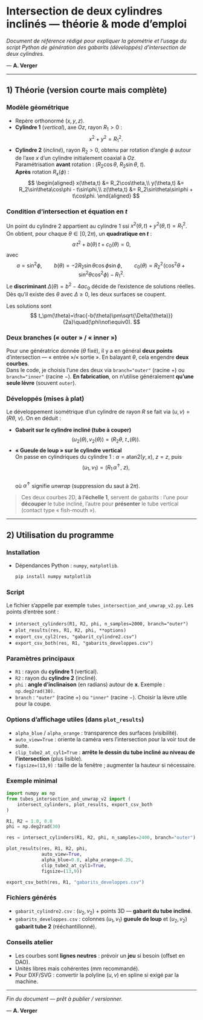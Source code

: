 # Intersection de deux cylindres inclinés — théorie & mode d’emploi

*Document de référence rédigé pour expliquer la géométrie et l’usage du script Python de génération des gabarits (développés) d’intersection de deux cylindres.*

— **A. Verger**

---

## 1) Théorie (version courte mais complète)

### Modèle géométrique
- Repère orthonormé $(x,y,z)$.
- **Cylindre 1** (*vertical*), axe $Oz$, rayon $R_1>0$ :  
  $$x^2 + y^2 = R_1^2.$$
- **Cylindre 2** (*incliné*), rayon $R_2>0$, obtenu par rotation d’angle $\phi$ autour de l’axe $x$ d’un cylindre initialement coaxial à $Oz$.  
  Paramétrisation **avant** rotation : $(R_2\cos\theta,\ R_2\sin\theta,\ t)$.  
  **Après** rotation $R_x(\phi)$ :
  $$
  \begin{aligned}
  x(\theta,t) &= R_2\cos\theta,\\
  y(\theta,t) &= R_2\sin\theta\cos\phi - t\sin\phi,\\
  z(\theta,t) &= R_2\sin\theta\sin\phi + t\cos\phi.
  \end{aligned}
  $$

### Condition d’intersection et équation en $t$
Un point du cylindre 2 appartient au cylindre 1 ssi $x^2(\theta,t)+y^2(\theta,t)=R_1^2$.  
On obtient, pour chaque $\theta\in[0,2\pi)$, un **quadratique en $t$** :
$$a\,t^2 + b(\theta)\,t + c_0(\theta)=0,$$
avec
$$
a=\sin^2\phi,\qquad
b(\theta)=-2R_2\sin\theta\cos\phi\sin\phi,\qquad
c_0(\theta)=R_2^2\!\left(\cos^2\theta+\sin^2\theta\cos^2\phi\right)-R_1^2.
$$
Le **discriminant** $\Delta(\theta)=b^2-4ac_0$ décide de l’existence de solutions réelles. Dès qu’il existe des $\theta$ avec $\Delta\ge 0$, les deux surfaces se coupent.

Les solutions sont
$$
t_\pm(\theta)=\frac{-b(\theta)\pm\sqrt{\Delta(\theta)}}{2a}\quad(\phi\not\equiv0).
$$

### Deux branches (« outer » / « inner »)
Pour une génératrice donnée ($\theta$ fixé), il y a en général **deux points** d’intersection — « entrée »/« sortie ». En balayant $\theta$, cela engendre **deux courbes**.  
Dans le code, je choisis l’une des deux via `branch="outer"` (racine $+$) ou `branch="inner"` (racine $-$). **En fabrication**, on n’utilise généralement **qu’une seule lèvre** (souvent `outer`).

### Développés (mises à plat)
Le développement isométrique d’un cylindre de rayon $R$ se fait via $(u,v)=(R\theta,\ v)$. On en déduit :
- **Gabarit sur le cylindre incliné (tube à couper)**  
  $$(u_2(\theta),v_2(\theta))=\big(R_2\theta,\ t_\star(\theta)\big).$$
- **« Gueule de loup » sur le cylindre vertical**  
  On passe en cylindriques du cylindre 1 : $\alpha=\mathrm{atan2}(y,x)$, $z=z$, puis  
  $$(u_1,v_1)=\big(R_1\,\alpha^\uparrow,\ z\big),$$  
  où $\alpha^\uparrow$ signifie *unwrap* (suppression du saut à $2\pi$).

> Ces deux courbes 2D, **à l’échelle 1**, servent de gabarits : l’une pour **découper** le tube incliné, l’autre pour **présenter** le tube vertical (contact type « fish-mouth »).

---

## 2) Utilisation du programme

### Installation
- Dépendances Python : `numpy`, `matplotlib`.  
  ```bash
  pip install numpy matplotlib
  ```

### Script
Le fichier s’appelle par exemple `tubes_intersection_and_unwrap_v2.py`. Les points d’entrée sont :
- `intersect_cylinders(R1, R2, phi, n_samples=2000, branch="outer")`
- `plot_results(res, R1, R2, phi, **options)`
- `export_csv_cyl2(res, "gabarit_cylindre2.csv")`
- `export_csv_both(res, R1, "gabarits_developpes.csv")`

### Paramètres principaux
- `R1` : rayon du **cylindre 1** (vertical).  
- `R2` : rayon du **cylindre 2** (incliné).  
- `phi` : **angle d’inclinaison** (en radians) autour de **x**. Exemple : `np.deg2rad(30)`.  
- `branch` : `"outer"` (racine $+$) ou `"inner"` (racine $-$). Choisir la lèvre utile pour la coupe.

### Options d’affichage utiles (dans `plot_results`)
- `alpha_blue` / `alpha_orange` : transparence des surfaces (visibilité).  
- `auto_view=True` : oriente la caméra vers l’intersection pour la voir tout de suite.  
- `clip_tube2_at_cyl1=True` : **arrête le dessin du tube incliné au niveau de l’intersection** (plus lisible).  
- `figsize=(13,9)` : taille de la fenêtre ; augmenter la hauteur si nécessaire.

### Exemple minimal
```python
import numpy as np
from tubes_intersection_and_unwrap_v2 import (
    intersect_cylinders, plot_results, export_csv_both
)

R1, R2 = 1.0, 0.8
phi = np.deg2rad(30)

res = intersect_cylinders(R1, R2, phi, n_samples=2400, branch="outer")

plot_results(res, R1, R2, phi,
             auto_view=True,
             alpha_blue=0.8, alpha_orange=0.25,
             clip_tube2_at_cyl1=True,
             figsize=(13,9))

export_csv_both(res, R1, "gabarits_developpes.csv")
```

### Fichiers générés
- `gabarit_cylindre2.csv` : $(u_2,v_2)$ + points 3D — **gabarit du tube incliné**.  
- `gabarits_developpes.csv` : colonnes $(u_1,v_1)$ **gueule de loup** et $(u_2,v_2)$ **gabarit tube 2** (rééchantillonné).

### Conseils atelier
- Les courbes sont **lignes neutres** : prévoir un **jeu** si besoin (offset en DAO).  
- Unités libres mais cohérentes (mm recommandé).  
- Pour DXF/SVG : convertir la polyline $(u,v)$ en spline si exigé par la machine.

---

*Fin du document — prêt à publier / versionner.*

— **A. Verger**
